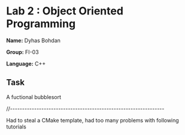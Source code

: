 # Lab 2 : Object Oriented Programming
**Name:** Dyhas Bohdan

**Group:** FI-03

**Language:**  C++

## Task
A fuctional bubblesort

//----------------------------------------------------------------

Had to steal a CMake template, had too many problems with following tutorials